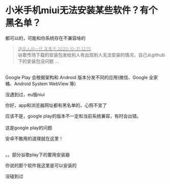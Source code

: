 # 小米手机miui无法安装某些软件？有个黑名单？


都可以的，可能和你系统存在不兼容啥的

<div class="quote"><blockquote><font size="2"><a href="https://www.hostloc.com/forum.php?mod=redirect&amp;goto=findpost&amp;pid=9380053&amp;ptid=760543" target="_blank"><font color="#999999">道高人间一尺 发表于 2020-10-31 12:15</font></a></font><br />
谷歌市场下载的安装包发给别人有出现别人无法安装的情况，自己从github下的安装包没问题 ...</blockquote></div><br />
Google Play 会根据架构和 Android 版本分发不同的应用(微信、Google 全家桶、Android System WebView 等)

没遇到过，eu版niui<img id="aimg_xN4yy" onclick="zoom(this, this.src, 0, 0, 0)" class="zoom" src="https://cdn.jsdelivr.net/gh/hishis/forum-master/public/images/patch.gif" onmouseover="img_onmouseoverfunc(this)" onload="thumbImg(this)" border="0" alt="" />

你好，app和浏览器网址都有黑名单的，心照不宣了<img src="static/image/smiley/default/smile.gif" smilieid="1" border="0" alt="" />

应该不是，google play的版本不一定和当前系统兼容，有时会出错。<br />
<br />
这是google play的问题<img src="static/image/smiley/default/lol.gif" smilieid="12" border="0" alt="" />

安卓不敢用的道理就在这里！<br />
<br />
<img src="static/image/smiley/default/lol.gif" smilieid="12" border="0" alt="" /><img src="static/image/smiley/default/lol.gif" smilieid="12" border="0" alt="" /><img src="static/image/smiley/default/lol.gif" smilieid="12" border="0" alt="" />

。。部分谷歌play下的要用安装器

你说的那个软件我这里是可以安装的

没碰到过
